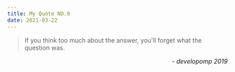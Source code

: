 ```yaml
---
title: My Quote NO.9
date: 2021-03-22
---
```


> If you think too much about the answer, you'll forget what the question was.

<div style="text-align: right"> <i>- developomp 2019</i> </div>
